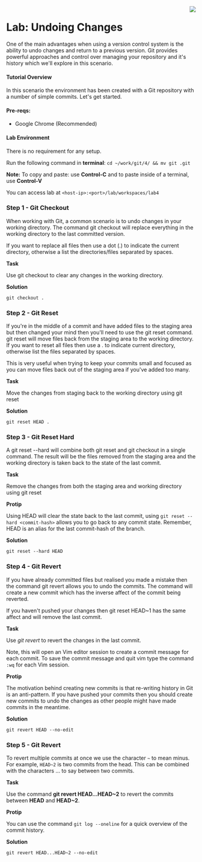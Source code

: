 <img align="right" src="../logo-small.png">

# Lab:  Undoing Changes
One of the main advantages when using a version control system is the ability to undo changes and return to a previous version. Git provides powerful approaches and control over managing your repository and it's history which we'll explore in this scenario.


#### Tutorial Overview

In this scenario the environment has been created with a Git repository with a number of simple commits.
Let's get started.

#### Pre-reqs:
- Google Chrome (Recommended)

#### Lab Environment
There is no requirement for any setup.

Run the following command in **terminal**:
`cd ~/work/git/4/ && mv git .git`

**Note:** To copy and paste: use **Control-C** and to paste inside of a terminal, use **Control-V**

You can access lab at `<host-ip>:<port>/lab/workspaces/lab4`

### Step 1 - Git Checkout
When working with Git, a common scenario is to undo changes in your working directory. The command git checkout will replace everything in the working directory to the last committed version.

If you want to replace all files then use a dot (.) to indicate the current directory, otherwise a list the directories/files separated by spaces.

**Task**

Use git checkout to clear any changes in the working directory.

**Solution**

`git checkout .`


### Step 2 - Git Reset
If you're in the middle of a commit and have added files to the staging area but then changed your mind then you'll need to use the git reset command. git reset will move files back from the staging area to the working directory. If you want to reset all files then use a . to indicate current directory, otherwise list the files separated by spaces.

This is very useful when trying to keep your commits small and focused as you can move files back out of the staging area if you've added too many.

**Task**

Move the changes from staging back to the working directory using git reset

**Solution**

`git reset HEAD .`

### Step 3 - Git Reset Hard
A git reset --hard will combine both git reset and git checkout in a single command. The result will be the files removed from the staging area and the working directory is taken back to the state of the last commit.

**Task**

Remove the changes from both the staging area and working directory using git reset

**Protip**

Using HEAD will clear the state back to the last commit, using `git reset --hard <commit-hash>` allows you to go back to any commit state. Remember, HEAD is an alias for the last commit-hash of the branch.

**Solution**

`git reset --hard HEAD`

### Step 4 - Git Revert
If you have already committed files but realised you made a mistake then the command git revert allows you to undo the commits. The command will create a new commit which has the inverse affect of the commit being reverted.

If you haven't pushed your changes then git reset HEAD~1 has the same affect and will remove the last commit.

**Task**

Use *git revert* to revert the changes in the last commit.

Note, this will open an Vim editor session to create a commit message for each commit. To save the commit message and quit vim type the command `:wq` for each Vim session.

**Protip**

The motivation behind creating new commits is that re-writing history in Git is an anti-pattern. If you have pushed your commits then you should create new commits to undo the changes as other people might have made commits in the meantime.

**Solution**

`git revert HEAD --no-edit`

### Step 5 - Git Revert
To revert multiple commits at once we use the character `~` to mean minus. For example, `HEAD~2` is two commits from the head. This can be combined with the characters ... to say between two commits.

**Task**

Use the command  **git revert HEAD...HEAD~2** to revert the commits between **HEAD** and **HEAD~2**.

**Protip**

You can use the command `git log --oneline` for a quick overview of the commit history.

**Solution**

`git revert HEAD...HEAD~2 --no-edit`



